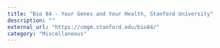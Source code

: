 ```yaml
---
title: "Bio 84 - Your Genes and Your Health, Stanford University"
description: ""
external_url: "https://cmgm.stanford.edu/bio84/"
category: "Miscellaneous"
---
```

